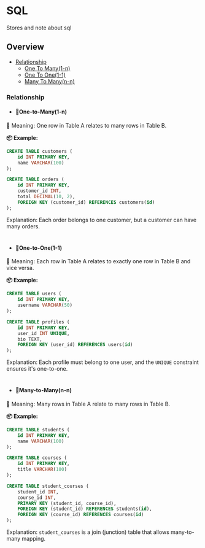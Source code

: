 # SQL
Stores and note about sql


## Overview
- [Relationship](#relationship)
    - [One To Many(1-n)](#one-to-many1-n)
    - [One To One(1-1)](#one-to-one1-1)
    - [Many To Many(n-n)](#many-to-manyn-n)


### Relationship
- #### 🔗One-to-Many(1-n)
📘 Meaning: One row in Table A relates to many rows in Table B.

__📦 Example:__
```sql
CREATE TABLE customers (
    id INT PRIMARY KEY,
    name VARCHAR(100)
);

CREATE TABLE orders (
    id INT PRIMARY KEY,
    customer_id INT,
    total DECIMAL(10, 2),
    FOREIGN KEY (customer_id) REFERENCES customers(id)
);
```
Explanation: Each order belongs to one customer, but a customer can have many orders.

#
- #### 🔗One-to-One(1-1)
📘 Meaning: Each row in Table A relates to exactly one row in Table B and vice versa.

__📦 Example:__
```sql
CREATE TABLE users (
    id INT PRIMARY KEY,
    username VARCHAR(50)
);

CREATE TABLE profiles (
    id INT PRIMARY KEY,
    user_id INT UNIQUE,
    bio TEXT,
    FOREIGN KEY (user_id) REFERENCES users(id)
);
```
Explanation: Each profile must belong to one user, and the `UNIQUE` constraint ensures it's one-to-one.

#
- #### 🔗Many-to-Many(n-n)
📘 Meaning: Many rows in Table A relate to many rows in Table B.

__📦 Example:__
```sql
CREATE TABLE students (
    id INT PRIMARY KEY,
    name VARCHAR(100)
);

CREATE TABLE courses (
    id INT PRIMARY KEY,
    title VARCHAR(100)
);

CREATE TABLE student_courses (
    student_id INT,
    course_id INT,
    PRIMARY KEY (student_id, course_id),
    FOREIGN KEY (student_id) REFERENCES students(id),
    FOREIGN KEY (course_id) REFERENCES courses(id)
);
```
Explanation: `student_courses` is a join (junction) table that allows many-to-many mapping.

